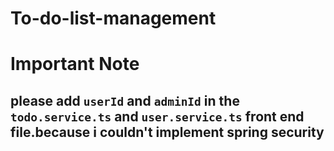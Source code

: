 # To-do-list-management

# Important Note
## please add `userId` and `adminId` in the `todo.service.ts` and `user.service.ts` front end file.because i couldn't implement spring security
